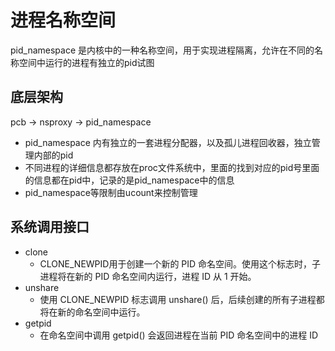 # 进程名称空间

pid_namespace 是内核中的一种名称空间，用于实现进程隔离，允许在不同的名称空间中运行的进程有独立的pid试图

## 底层架构

pcb -> nsproxy -> pid_namespace
- pid_namespace 内有独立的一套进程分配器，以及孤儿进程回收器，独立管理内部的pid
- 不同进程的详细信息都存放在proc文件系统中，里面的找到对应的pid号里面的信息都在pid中，记录的是pid_namespace中的信息
- pid_namespace等限制由ucount来控制管理

## 系统调用接口

- clone
    - CLONE_NEWPID用于创建一个新的 PID 命名空间。使用这个标志时，子进程将在新的 PID 命名空间内运行，进程 ID 从 1 开始。
- unshare 
    - 使用 CLONE_NEWPID 标志调用 unshare() 后，后续创建的所有子进程都将在新的命名空间中运行。
- getpid
    - 在命名空间中调用 getpid() 会返回进程在当前 PID 命名空间中的进程 ID